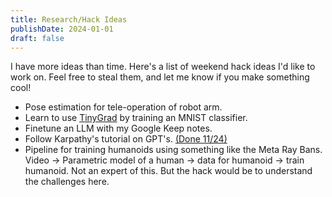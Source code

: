 ```yaml
---
title: Research/Hack Ideas
publishDate: 2024-01-01
draft: false
---
```


I have more ideas than time. 
Here's a list of weekend hack ideas I'd like to work on. Feel free to steal them, and let me know if you make something cool!
- Pose estimation for tele-operation of robot arm. 
- Learn to use [TinyGrad](https://github.com/tinygrad/tinygrad) by training an MNIST classifier. 
- Finetune an LLM with my Google Keep notes.
- Follow Karpathy's tutorial on GPT's. [(Done 11/24)](research/ideas/hello_gpt.md)
- Pipeline for training humanoids using something like the Meta Ray Bans. Video -> Parametric model of a human -> data for humanoid -> train humanoid. Not an expert of this. But the hack would be to understand the challenges here. 
  